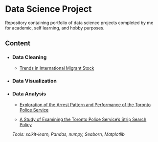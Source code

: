 # Data Science Project
Repository containing portfolio of data science projects completed by me for academic, self learning, and hobby purposes.

## Content

- ### Data Cleaning

	- [Trends in International Migrant Stock](https://github.com/zhangruolanlan/data-science-project/tree/main/Trends%20in%20International%20Migrant%20Stock)

- ### Data Visualization

- ### Data Analysis
  
	- [Exploration of the Arrest Pattern and Performance of the Toronto Police Service](https://github.com/zhangruolanlan/data-science-project/tree/main/arrests_and_strip_search/Midterm)

	- [A Study of Examining the Toronto Police Service’s Strip Search Policy](https://github.com/zhangruolanlan/data-science-project/tree/main/arrests_and_strip_search/final)

	_Tools: scikit-learn, Pandas, numpy, Seaborn, Matplotlib_


